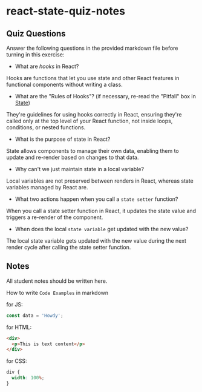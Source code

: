 # react-state-quiz-notes

## Quiz Questions

Answer the following questions in the provided markdown file before turning in this exercise:

- What are _hooks_ in React?

Hooks are functions that let you use state and other React features in functional components without writing a class.

- What are the "Rules of Hooks"? (if necessary, re-read the "Pitfall" box in [State](https://react.dev/learn/state-a-components-memory))

They're guidelines for using hooks correctly in React, ensuring they're called only at the top level of your React function, not inside loops, conditions, or nested functions.

- What is the purpose of state in React?

State allows components to manage their own data, enabling them to update and re-render based on changes to that data.

- Why can't we just maintain state in a local variable?

Local variables are not preserved between renders in React, whereas state variables managed by React are.

- What two actions happen when you call a `state setter` function?

When you call a state setter function in React, it updates the state value and triggers a re-render of the component.

- When does the local `state variable` get updated with the new value?

The local state variable gets updated with the new value during the next render cycle after calling the state setter function.

## Notes

All student notes should be written here.

How to write `Code Examples` in markdown

for JS:

```javascript
const data = 'Howdy';
```

for HTML:

```html
<div>
  <p>This is text content</p>
</div>
```

for CSS:

```css
div {
  width: 100%;
}
```

